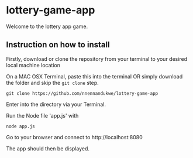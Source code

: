 # lottery-game-app

Welcome to the lottery app game.

## Instruction on how to install

Firstly, download or clone the repository from your terminal to your desired local machine location

On a MAC OSX Terminal, paste this into the terminal OR simply download the folder and skip the `git clone` step.

`git clone https://github.com/nnennandukwe/lottery-game-app`

Enter into the directory via your Terminal.

Run the Node file 'app.js' with

`node app.js`

Go to your browser and connect to http://localhost:8080

The app should then be displayed.
